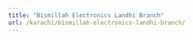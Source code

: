 ```yaml
---
title: "Bismillah Electronics Landhi Branch"
url: /karachi/bismillah-electronics-landhi-branch/
---
```

